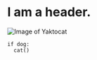 # I am a header.
![Image of Yaktocat](https://octodex.github.com/images/yaktocat.png)

``` python3
if dog:
  cat()
```
